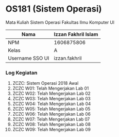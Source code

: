 # OS181 (Sistem Operasi)
Mata Kuliah Sistem Operasi Fakultas Ilmu Komputer UI

|Nama           | Izzan Fakhril Islam |
|---------------|---------------------|
|NPM            | 1606875806          |
|Kelas          | A                   |
|Username SSO UI| izzan.fakhril       |

<h3><b>Log Kegiatan</b></h3>

1. ZCZC: Sistem Operasi 2018 Awal 
2. ZCZC W01: Telah Mengerjakan Lab 01
3. ZCZC W02: Telah Mengerjakan Lab 02
4. ZCZC W03: Telah Mengerjakan Lab 03
5. ZCZC W04: Telah Mengerjakan Lab 04
6. ZCZC W05: Telah Mengerjakan Lab 05
7. ZCZC W06: Telah Mengerjakan Lab 06
8. ZCZC W07: Telah Mengerjakan Lab 07
9. ZCZC W08: Telah Mengerjakan Lab 08
10. ZCZC W09: Telah Mengerjakan Lab 09
